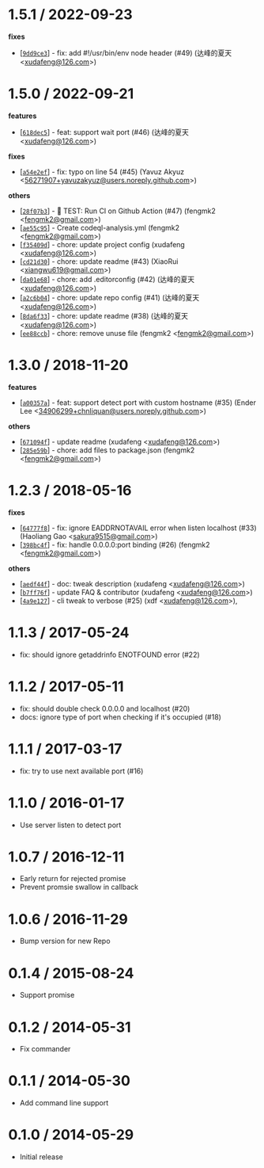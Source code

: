 
1.5.1 / 2022-09-23
==================

**fixes**
  * [[`9dd9ce3`](http://github.com/node-modules/detect-port/commit/9dd9ce34b560a434ee3a393f6ddea884691f632f)] - fix: add #!/usr/bin/env node header (#49) (达峰的夏天 <<xudafeng@126.com>>)

1.5.0 / 2022-09-21
==================

**features**
  * [[`618dec5`](http://github.com/node-modules/detect-port/commit/618dec5661d94535800089f9d941f4896825cb69)] - feat: support wait port (#46) (达峰的夏天 <<xudafeng@126.com>>)

**fixes**
  * [[`a54e2ef`](http://github.com/node-modules/detect-port/commit/a54e2ef70e388ed4b0c7a4b79ad88bc91e0f8ae3)] - fix: typo on line 54 (#45) (Yavuz Akyuz <<56271907+yavuzakyuz@users.noreply.github.com>>)

**others**
  * [[`28f07b3`](http://github.com/node-modules/detect-port/commit/28f07b31a7c591cb28b13281246c7f0c64c3dded)] - 🤖 TEST: Run CI on Github Action (#47) (fengmk2 <<fengmk2@gmail.com>>)
  * [[`ae55c95`](http://github.com/node-modules/detect-port/commit/ae55c956ca36749e22c48b8d1a7d98afec2e6a4d)] - Create codeql-analysis.yml (fengmk2 <<fengmk2@gmail.com>>)
  * [[`f35409d`](http://github.com/node-modules/detect-port/commit/f35409d53f9298a60e2c6c1560f42ea182025dd4)] - chore: update project config (xudafeng <<xudafeng@126.com>>)
  * [[`cd21d30`](http://github.com/node-modules/detect-port/commit/cd21d3044db73d1556bf264209c8fd0ee08fa9c4)] - chore: update readme (#43) (XiaoRui <<xiangwu619@gmail.com>>)
  * [[`da01e68`](http://github.com/node-modules/detect-port/commit/da01e68b43952e06430cc42f873e4253d8cba09e)] - chore: add .editorconfig (#42) (达峰的夏天 <<xudafeng@126.com>>)
  * [[`a2c6b04`](http://github.com/node-modules/detect-port/commit/a2c6b043954895cba9cbae369e0d79a337c9d73a)] - chore: update repo config (#41) (达峰的夏天 <<xudafeng@126.com>>)
  * [[`8da6f33`](http://github.com/node-modules/detect-port/commit/8da6f33e10b44cdbcfb9eb5727b0f2117e6929e9)] - chore: update readme (#38) (达峰的夏天 <<xudafeng@126.com>>)
  * [[`ee88ccb`](http://github.com/node-modules/detect-port/commit/ee88ccb9e2a747dc84a30bcfc1cd4c73b64e3ea5)] - chore: remove unuse file (fengmk2 <<fengmk2@gmail.com>>)

1.3.0 / 2018-11-20
==================

**features**
  * [[`a00357a`](http://github.com/node-modules/detect-port/commit/a00357aea32c4f011b7240641cb8da2dfc97b491)] - feat: support detect port with custom hostname (#35) (Ender Lee <<34906299+chnliquan@users.noreply.github.com>>)

**others**
  * [[`671094f`](http://github.com/node-modules/detect-port/commit/671094f3a3660a29a0920d78e39d17f8dead0b7a)] - update readme (xudafeng <<xudafeng@126.com>>)
  * [[`285e59b`](http://github.com/node-modules/detect-port/commit/285e59b0464d670c886007ff5052892393d57314)] - chore: add files to package.json (fengmk2 <<fengmk2@gmail.com>>)

1.2.3 / 2018-05-16
==================

**fixes**
  * [[`64777f8`](http://github.com/node-modules/detect-port/commit/64777f85cc519c9c4c2c84c23d2afed6a916f3c4)] - fix: ignore EADDRNOTAVAIL error when listen localhost (#33) (Haoliang Gao <<sakura9515@gmail.com>>)
  * [[`398bc4f`](http://github.com/node-modules/detect-port/commit/398bc4f65f4d61ddfdc9bf7721118ea1a3bb6289)] - fix: handle 0.0.0.0:port binding (#26) (fengmk2 <<fengmk2@gmail.com>>)

**others**
  * [[`aedf44f`](http://github.com/node-modules/detect-port/commit/aedf44fc3f949de9ec187bdc8ee4d8daf84d6c2b)] - doc: tweak description (xudafeng <<xudafeng@126.com>>)
  * [[`b7ff76f`](http://github.com/node-modules/detect-port/commit/b7ff76f24db3d8d9123cbf396b9032b05a6b7146)] - update FAQ & contributor (xudafeng <<xudafeng@126.com>>)
  * [[`4a9e127`](http://github.com/node-modules/detect-port/commit/4a9e127b6d01bd45d9b689bd931d878aa9b5d397)] - cli tweak to verbose (#25) (xdf <<xudafeng@126.com>>),

1.1.3 / 2017-05-24
==================

  * fix: should ignore getaddrinfo ENOTFOUND error (#22)

1.1.2 / 2017-05-11
==================

  * fix: should double check 0.0.0.0 and localhost (#20)
  * docs: ignore type of port when checking if it's occupied (#18)

# 1.1.1 / 2017-03-17

  * fix: try to use next available port (#16)

# 1.1.0 / 2016-01-17

  * Use server listen to detect port

# 1.0.7 / 2016-12-11

  * Early return for rejected promise
  * Prevent promsie swallow in callback

# 1.0.6 / 2016-11-29

  * Bump version for new Repo

# 0.1.4 / 2015-08-24

  * Support promise

# 0.1.2 / 2014-05-31

  * Fix commander

# 0.1.1 / 2014-05-30

  * Add command line support

# 0.1.0  / 2014-05-29

  * Initial release
